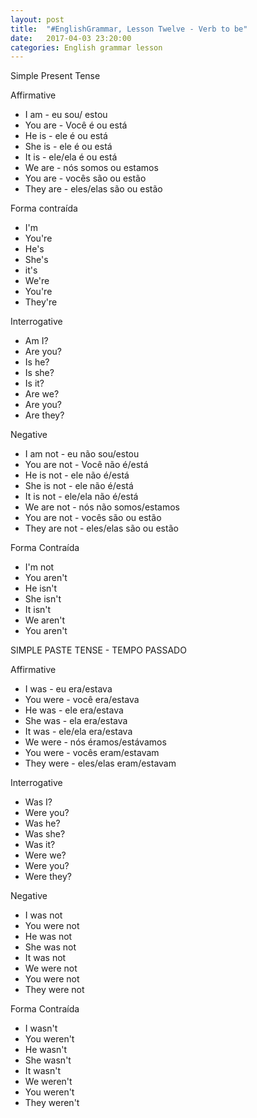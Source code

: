 ```yaml
---
layout: post
title:  "#EnglishGrammar, Lesson Twelve - Verb to be"
date:   2017-04-03 23:20:00
categories: English grammar lesson
---
```


Simple Present Tense

Affirmative 

* I am - eu sou/ estou  
* You are - Você é ou está  
* He is - ele é ou está
* She is - ele é ou está
* It is - ele/ela é ou está
* We are - nós somos ou estamos
* You are - vocês são ou estão
* They are - eles/elas são ou estão

Forma contraída

* I'm
* You're
* He's
* She's
* it's
* We're
* You're
* They're

Interrogative

* Am I?
* Are you?
* Is he?
* Is she?
* Is it?
* Are we?
* Are you?
* Are they?

Negative

* I am not - eu não sou/estou  
* You are not - Você não é/está  
* He is not - ele não é/está
* She is not - ele não é/está
* It is not - ele/ela não é/está
* We are not - nós não somos/estamos
* You are not - vocês são ou estão
* They are not - eles/elas são ou estão

Forma Contraída

* I'm not
* You aren't
* He isn't
* She isn't
* It isn't
* We aren't
* You aren't

SIMPLE PASTE TENSE - TEMPO PASSADO

Affirmative

* I was - eu era/estava
* You were - você era/estava
* He was - ele era/estava
* She was - ela era/estava
* It was - ele/ela era/estava
* We were - nós éramos/estávamos
* You were - vocês eram/estavam
* They were - eles/elas eram/estavam

Interrogative

* Was I?
* Were you?
* Was he?
* Was she?
* Was it?
* Were we?
* Were you?
* Were they?

Negative

* I was not
* You were not
* He was not
* She was not
* It was not
* We were not
* You were not
* They were not

Forma Contraída

* I wasn't
* You weren't
* He wasn't
* She wasn't
* It wasn't
* We weren't
* You weren't
* They weren't